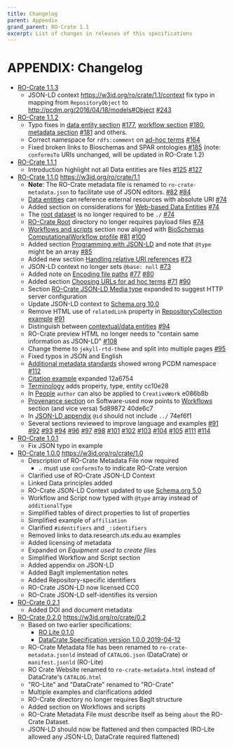 ```yaml
---
title: Changelog
parent: Appendix
grand_parent: RO-Crate 1.1
excerpt: List of changes in releases of this specifications
---
```

<!--
   Copyright 2019-2020 University of Technology Sydney
   Copyright 2019-2022 The University of Manchester UK 
   Copyright 2019-2022 RO-Crate contributors <https://github.com/ResearchObject/ro-crate/graphs/contributors>

   Licensed under the Apache License, Version 2.0 (the "License");
   you may not use this file except in compliance with the License.
   You may obtain a copy of the License at

       http://www.apache.org/licenses/LICENSE-2.0

   Unless required by applicable law or agreed to in writing, software
   distributed under the License is distributed on an "AS IS" BASIS,
   WITHOUT WARRANTIES OR CONDITIONS OF ANY KIND, either express or implied.
   See the License for the specific language governing permissions and
   limitations under the License.
-->


# APPENDIX: Changelog

* [RO-Crate 1.1.3](https://github.com/ResearchObject/ro-crate/releases/tag/1.1.3) 
  * JSON-LD context https://w3id.org/ro/crate/1.1/context fix typo in mapping from `RepositoryObject` to <http://pcdm.org/2016/04/18/models#Object> [#243](https://github.com/ResearchObject/ro-crate/issues/243)
* [RO-Crate 1.1.2](https://github.com/ResearchObject/ro-crate/releases/tag/1.1.2) 
  * Typo fixes in [data entity section](../data-entities.md) [#177](https://github.com/ResearchObject/ro-crate/issues/177), [workflow section](../workflows.md) [#180](https://github.com/ResearchObject/ro-crate/issues/180), [metadata section](../metadata.md) [#181](https://github.com/ResearchObject/ro-crate/issues/181) and others.
  * Correct namespace for `rdfs:comment` on [ad-hoc terms](jsonld.md#add-local-definitions-of-ad-hoc-terms) [#164](https://github.com/ResearchObject/ro-crate/issues/164)
  * Fixed broken links to Bioschemas and SPAR ontologies [#185](https://github.com/ResearchObject/ro-crate/issues/185) (note: `conformsTo` URIs unchanged, will be updated in RO-Crate 1.2)
* [RO-Crate 1.1.1](https://github.com/ResearchObject/ro-crate/releases/tag/1.1.1)
  * Introduction highlight not all Data entities are files [#125](https://github.com/ResearchObject/ro-crate/issues/125) [#127](https://github.com/ResearchObject/ro-crate/pull/127)
* [RO-Crate 1.1.0](https://github.com/ResearchObject/ro-crate/releases/tag/1.1.0) <https://w3id.org/ro/crate/1.1>
  * **Note**: The RO-Crate metadata file is renamed to `ro-crate-metadata.json` to facilitate use of JSON editors.  [#82](https://github.com/ResearchObject/ro-crate/issues/82) [#84](https://github.com/ResearchObject/ro-crate/issues/84)
  * [Data entities](../data-entities.md) can reference external resources with absolute URI [#74](https://github.com/ResearchObject/ro-crate/issues/74)
  * Added section on considerations for [Web-based Data Entities](../data-entities.md#web-based-data-entities)  [#74](https://github.com/ResearchObject/ro-crate/issues/74)
  * The [root dataset](../root-data-entity.md#direct-properties-of-the-root-data-entity) is no longer required to be `./` [#74](https://github.com/ResearchObject/ro-crate/issues/74)
  * [RO-Crate Root](../structure.md) directory no longer requires payload files [#74](https://github.com/ResearchObject/ro-crate/issues/74)
  * [Workflows and scripts](../workflows.md) section now aligned with [BioSchemas ComputationalWorkflow profile](https://bioschemas.org/profiles/ComputationalWorkflow/0.5-DRAFT-2020_07_21/)  [#81](https://github.com/ResearchObject/ro-crate/issues/81) [#100](https://github.com/ResearchObject/ro-crate/pull/100)
  * Added section [Programming with JSON-LD](implementation-notes.md#programming-with-json-ld) and note that `@type` might be an array [#85](https://github.com/ResearchObject/ro-crate/issues/85)
  * Added new section [Handling relative URI references](jsonld.md#handling-relative-uri-references) [#73](https://github.com/ResearchObject/ro-crate/issues/73)
  * JSON-LD context no longer sets `@base: null` [#73](https://github.com/ResearchObject/ro-crate/issues/73)
  * Added note on [Encoding file paths](../data-entities.md#encoding-file-paths) [#77](https://github.com/ResearchObject/ro-crate/issues/77) [#80](https://github.com/ResearchObject/ro-crate/issues/80)
  * Added section [Choosing URLs for ad hoc terms](jsonld.md#adding-new-or-ad-hoc-vocabulary-terms) [#71](https://github.com/ResearchObject/ro-crate/issues/71) [#90](https://github.com/ResearchObject/ro-crate/issues/90)
  * Section [RO-Crate JSON-LD Media type](jsonld.md#ro-crate-json-ld-media-type) expanded to suggest HTTP server configuration
  * Update JSON-LD context to [Schema.org 10.0](http://schema.org/version/10.0/)
  * Remove HTML use of `relatedLink` property in [RepositoryCollection example](../provenance.md#digital-library-and-repository-content) [#91](https://github.com/ResearchObject/ro-crate/pull/91)
  * Distinguish between [contextual/data entities](../contextual-entities.md#contextual-vs-data-entities) [#94](https://github.com/ResearchObject/ro-crate/pull/94)
  * RO-Crate preview HTML no longer needs to "contain same information as JSON-LD" [#108](https://github.com/ResearchObject/ro-crate/issues/108)
  * Change theme to `jekyll-rtd-theme` and split into multiple pages [#95](https://github.com/ResearchObject/ro-crate/pull/95)
  * Fixed typos in JSON and English 
  * [Additional metadata standards](../metadata.md#additional-metadata-standards) showed wrong PCDM namespace [#112](https://github.com/ResearchObject/ro-crate/pull/112)
  * [Citation example](../contextual-entities.md#publications-via-citation-property) expanded 12a6754
  * [Terminology](../terminology.md) adds property, type, entity cc10e28
  * In [People](../contextual-entities.md#people) `author` can also be applied to `CreativeWork` e086b8b
  * [Provenance section](../provenance.md) on Software-used now points to [Workflows](../workflows.md) section (and vice versa) 5d89872 40de6c7
  * In [JSON-LD appendix](jsonld.md) `@id` should not include `../` 74ef6f1
  * Several sections reviewed to improve language and examples
    [#91](https://github.com/ResearchObject/ro-crate/pull/91)
    [#92](https://github.com/ResearchObject/ro-crate/pull/92)
    [#93](https://github.com/ResearchObject/ro-crate/pull/93)
    [#94](https://github.com/ResearchObject/ro-crate/pull/94)
    [#96](https://github.com/ResearchObject/ro-crate/pull/96)
    [#97](https://github.com/ResearchObject/ro-crate/pull/97)
    [#98](https://github.com/ResearchObject/ro-crate/pull/98)
    [#101](https://github.com/ResearchObject/ro-crate/pull/101)
    [#102](https://github.com/ResearchObject/ro-crate/pull/102)
    [#103](https://github.com/ResearchObject/ro-crate/pull/103)
    [#104](https://github.com/ResearchObject/ro-crate/pull/104)
    [#105](https://github.com/ResearchObject/ro-crate/pull/105)
    [#111](https://github.com/ResearchObject/ro-crate/pull/111)
    [#114](https://github.com/ResearchObject/ro-crate/pull/114)
* [RO-Crate 1.0.1](https://github.com/ResearchObject/ro-crate/releases/tag/1.0.1)
  * Fix JSON typo in example  
* [RO-Crate 1.0.0](https://github.com/ResearchObject/ro-crate/releases/tag/1.0.0) <https://w3id.org/ro/crate/1.0>
  * Description of RO-Crate Metadata File now required
    * .. must use `conformsTo` to indicate RO-Crate version
  * Clarified use of RO-Crate JSON-LD Context
  * Linked Data principles added
  * RO-Crate JSON-LD Context updated to use [Schema.org 5.0](http://schema.org/version/5.0/)
  * Workflow and Script now typed with `@type` array instead of `additionalType`
  * Simplified tables of direct properties to list of properties
  * Simplified example of `affiliation`
  * Clarified `#identifiers` and `_:identifiers`
  * Removed links to data.research.uts.edu.au examples
  * Added licensing of metadata
  * Expanded on _Equipment used to create files_
  * Simplified Workflow and Script section
  * Added appendix on JSON-LD 
  * Added BagIt implementation notes
  * Added Repository-specific identifiers
  * RO-Crate JSON-LD now licensed CC0
  * RO-Crate JSON-LD self-identifies its version
* [RO-Crate 0.2.1](https://github.com/ResearchObject/ro-crate/releases/tag/0.2.1) 
  * Added DOI and document metadata
* [RO-Crate 0.2.0](https://github.com/ResearchObject/ro-crate/releases/tag/0.2.0) <https://w3id.org/ro/crate/0.2>
  * Based on two earlier specifications:
    * [RO Lite 0.1.0](https://www.researchobject.org/ro-crate/0.1.0/)
    * [DataCrate Specification version 1.0.0 2019-04-12](https://github.com/UTS-eResearch/datacrate/blob/47a5046b6fb54fc8f2e751f67fb98b8b2216c955/spec/1.0/data_crate_specification_v1.0.md)
  * RO-Crate Metadata file has been renamed to `ro-crate-metadata.jsonld` instead of `CATALOG.json` (DataCrate) or `manifest.jsonld` (RO-Lite)
  * RO Crate Website renamed to `ro-crate-metadata.html` instead of DataCrate's `CATALOG.html`
  * "RO-Lite" and "DataCrate" renamed to "RO-Crate"
  * Multiple examples and clarifications added
  * RO-Crate directory no longer requires BagIt structure
  * Added section on Workflows and scripts
  * RO-Crate Metadata File must describe itself as being `about` the RO-Crate Dataset.
  * JSON-LD should now be flattened and then compacted (RO-Lite allowed any JSON-LD, DataCrate required flattened)

